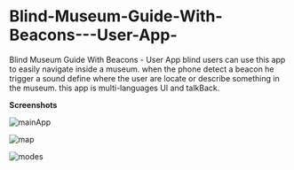 # Blind-Museum-Guide-With-Beacons---User-App-
Blind Museum Guide With Beacons - User App 
blind users can use this app to easily navigate inside a museum.
when the phone detect a beacon he trigger a sound define where the user are locate or describe something in the museum.
this app is multi-languages UI and talkBack.

**Screenshots**

![mainApp](https://user-images.githubusercontent.com/62396712/77124179-7619a780-6a42-11ea-9611-c1b69c7e6289.PNG)

![map](https://user-images.githubusercontent.com/62396712/77124183-7a45c500-6a42-11ea-9f55-ff72208e8f0a.PNG)

![modes](https://user-images.githubusercontent.com/62396712/77124190-7e71e280-6a42-11ea-87f0-3dac236be7ef.PNG)
